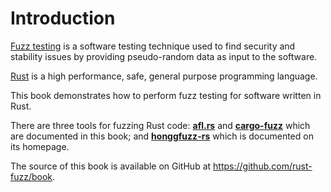 # Introduction

[Fuzz testing][] is a software testing technique used to find security and stability issues by providing pseudo-random data as input to the software.

[Rust][] is a high performance, safe, general purpose programming language.

This book demonstrates how to perform fuzz testing for software written in Rust.

There are three tools for fuzzing Rust code: **[afl.rs]** and **[cargo-fuzz]** which are documented in this book; and **[honggfuzz-rs]** which is documented on its homepage.  

The source of this book is available on GitHub at <https://github.com/rust-fuzz/book>.

[Fuzz testing]: https://en.wikipedia.org/wiki/Fuzz_testing
[Rust]: https://www.rust-lang.org/
[cargo-fuzz]: cargo-fuzz.html
[afl.rs]: afl.html
[honggfuzz-rs]: https://crates.io/crates/honggfuzz
